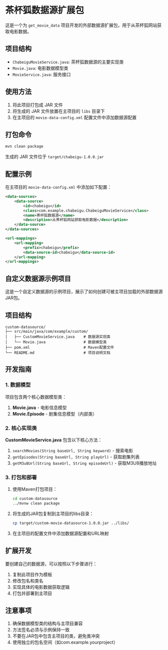 # 茶杯狐数据源扩展包

这是一个为 `get_movie_data` 项目开发的外部数据源扩展包，用于从茶杯狐网站获取电影数据。

## 项目结构

- `ChabeiguMovieService.java`: 茶杯狐数据源的主要实现类
- `Movie.java`: 电影数据模型类
- `MovieService.java`: 服务接口

## 使用方法

1. 将此项目打包成 JAR 文件
2. 将生成的 JAR 文件放置在主项目的 `libs` 目录下
3. 在主项目的 `movie-data-config.xml` 配置文件中添加数据源配置

## 打包命令

```bash
mvn clean package
```

生成的 JAR 文件位于 `target/chabeigu-1.0.0.jar`

## 配置示例

在主项目的 `movie-data-config.xml` 中添加如下配置：

```xml
<data-sources>
    <data-source>
        <id>chabeigu</id>
        <class>com.example.chabeigu.ChabeiguMovieService</class>
        <name>茶杯狐数据源</name>
        <description>从茶杯狐网站获取电影数据</description>
    </data-source>
</data-sources>

<url-mappings>
    <url-mapping>
        <prefix>chabeigu</prefix>
        <data-source-id>chabeigu</data-source-id>
    </url-mapping>
</url-mappings>
```

## 自定义数据源示例项目

这是一个自定义数据源的示例项目，展示了如何创建可被主项目加载的外部数据源JAR包。

## 项目结构

```
custom-datasource/
├── src/main/java/com/example/custom/
│   ├── CustomMovieService.java    # 数据源实现类
│   └── Movie.java                 # 数据模型类
├── pom.xml                        # Maven配置文件
└── README.md                      # 项目说明文档
```

## 开发指南

### 1. 数据模型

项目包含两个核心数据模型类：

1. **Movie.java** - 电影信息模型
2. **Movie.Episode** - 剧集信息模型（内部类）

### 2. 核心实现类

**CustomMovieService.java** 包含以下核心方法：

1. `searchMovies(String baseUrl, String keyword)` - 搜索电影
2. `getEpisodes(String baseUrl, String playUrl)` - 获取剧集列表
3. `getM3u8Url(String baseUrl, String episodeUrl)` - 获取M3U8播放地址

### 3. 打包和部署

1. 使用Maven打包项目：
   ```bash
   cd custom-datasource
   ../mvnw clean package
   ```

2. 将生成的JAR包复制到主项目的libs目录：
   ```bash
   cp target/custom-movie-datasource-1.0.0.jar ../libs/
   ```

3. 在主项目的配置文件中添加数据源配置和URL映射

## 扩展开发

要创建自己的数据源，可以按照以下步骤进行：

1. 复制此项目作为模板
2. 修改包名和类名
3. 实现具体的电影数据获取逻辑
4. 打包并部署到主项目

## 注意事项

1. 确保数据模型类的结构与主项目兼容
2. 方法签名必须与示例保持一致
3. 不要在JAR包中包含主项目的类，避免类冲突
4. 使用独立的包名空间（如com.example.yourproject）
